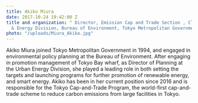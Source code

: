 ```yaml
---
title: Akiko Miura
date: 2017-10-24 19:42:00 Z
title and organization: " Director, Emission Cap and Trade Section , Climate Change
  & Energy Division, Bureau of Environment, Tokyo Metropolitan Government, Japan"
photo: "/uploads/Miura_Akiko.jpg"
---
```


Akiko Miura joined Tokyo Metropolitan Government in 1994, and engaged in environmental policy planning at the Bureau of Environment. After engaging in promotion management of Tokyo Bay wharf, as Director of Planning at the Urban Energy Division, she played a leading role in both setting the targets and launching programs for further promotion of renewable energy, and smart energy. Akiko has been in her current position since 2016 and is responsible for the Tokyo Cap-and-Trade Program, the world-first cap-and-trade scheme to reduce carbon emissions from large facilities in Tokyo.